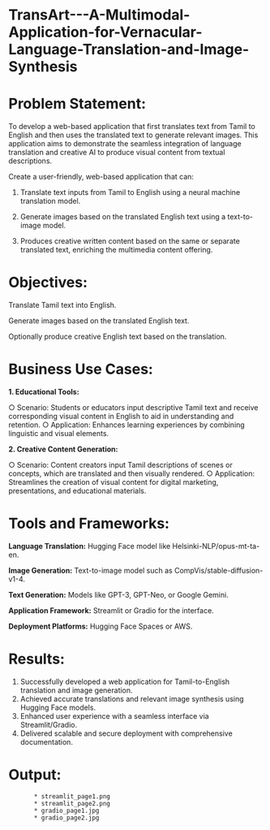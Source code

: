 # TransArt---A-Multimodal-Application-for-Vernacular-Language-Translation-and-Image-Synthesis

# Problem Statement:

To develop a web-based application that first translates text from Tamil to English and then uses the translated text to generate relevant images. This application aims to demonstrate the seamless integration of language translation and creative AI to produce visual content from textual descriptions.

Create a user-friendly, web-based application that can:

1.	Translate text inputs from Tamil to English using a neural machine translation model.
   
2.	Generate images based on the translated English text using a text-to-image model.
   
3.	Produces creative written content based on the same or separate translated text, enriching the multimedia content offering.

# Objectives:

   Translate Tamil text into English.
   
   Generate images based on the translated English text.
   
   Optionally produce creative English text based on the translation.

# Business Use Cases:

**1.	Educational Tools:**

○	Scenario: Students or educators input descriptive Tamil text and receive corresponding visual content in English to aid in understanding and retention.
○	Application: Enhances learning experiences by combining linguistic and visual elements.

**2.	Creative Content Generation:**

○	Scenario: Content creators input Tamil descriptions of scenes or concepts, which are translated and then visually rendered.
○	Application: Streamlines the creation of visual content for digital marketing, presentations, and educational materials.

# Tools and Frameworks:

**Language Translation:** Hugging Face model like Helsinki-NLP/opus-mt-ta-en.

**Image Generation:** Text-to-image model such as CompVis/stable-diffusion-v1-4.

**Text Generation:** Models like GPT-3, GPT-Neo, or Google Gemini.

**Application Framework:** Streamlit or Gradio for the interface.

**Deployment Platforms:** Hugging Face Spaces or AWS.

# Results:

   1. Successfully developed a web application for Tamil-to-English translation and image generation.
   2. Achieved accurate translations and relevant image synthesis using Hugging Face models.
   3. Enhanced user experience with a seamless interface via Streamlit/Gradio.
   4. Delivered scalable and secure deployment with comprehensive documentation.

# Output:

           * streamlit_page1.png
           * streamlit_page2.png
           * gradio_page1.jpg
           * gradio_page2.jpg





